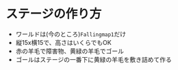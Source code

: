 # ステージの作り方

- ワールドは(今のところ)`Fallingmap1`だけ
- 縦15x横15で、高さはいくらでもOK
- 赤の羊毛で障害物、黄緑の羊毛でゴール
- ゴールはステージの一番下に黄緑の羊毛を敷き詰めて作る
